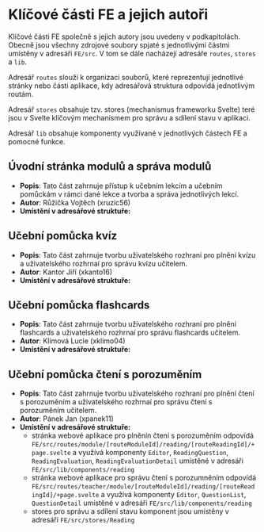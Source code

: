 # Klíčové části FE a jejich autoři

Klíčové části FE společně s jejich autory jsou uvedeny v podkapitolách.
Obecně jsou všechny zdrojové soubory spjaté s jednotlivými částmi umístěny
v adresáři `FE/src`.
V tom se dále nacházejí adresáře `routes`, `stores` a `lib`.

Adresář `routes` slouží k organizaci souborů, které reprezentují jednotlivé stránky nebo části aplikace, kdy adresářová struktura odpovídá jednotlivým routám.

Adresář `stores` obsahuje tzv. stores (mechanismus frameworku Svelte)
teré jsou v Svelte klíčovým mechanismem pro správu a sdílení stavu v aplikaci.

Adresář `lib` obsahuje komponenty využívané v jednotlivých částech FE a pomocné funkce.



## Úvodní stránka modulů a správa modulů
- **Popis**: Tato část zahrnuje přístup k učebním lekcím a učebním pomůckám v rámci dané lekce a tvorba a správa jednotlivých lekcí.
- **Autor**: Růžička Vojtěch (xruzic56)
- **Umístění v adresářové struktuře:**



## Učební pomůcka kvíz
- **Popis**: Tato část zahrnuje tvorbu uživatelského rozhraní pro plnění kvízu a uživatelského rozhrnaí pro správu kvízu učitelem.
- **Autor**: Kantor Jiří (xkanto16)
- **Umístění v adresářové struktuře:**


## Učební pomůcka flashcards
- **Popis**: Tato část zahrnuje tvorbu uživatelského rozhraní pro plnění flashcards a uživatelského rozhrnaí pro správu flashcards učitelem.
- **Autor**: Klímová Lucie (xklimo04)
- **Umístění v adresářové struktuře:**


## Učební pomůcka čtení s porozuměním
- **Popis**: Tato část zahrnuje tvorbu uživatelského rozhraní pro plnění čtení s porozuměním a uživatelského rozhrnaí pro správu čtení s porozuměním učitelem.
- **Autor**: Pánek Jan (xpanek11)
- **Umístění v adresářové struktuře:**
    - stránka webové aplikace pro plněnín čtení s porozuměním odpovídá `FE/src/routes/module/[routeModuleId]/reading/[routeReadingId]/+page.svelte` a využívá komponenty
     `Editor`, `ReadingQuestion`, `ReadingEvaluation`, `ReadingEvaluationDetail` umístěné v adresáři `FE/src/lib/components/reading`
    - stránka webové aplikace pro správu čtení s porozumněním odpovídá 
    `FE/src/routes/teacher/module/[routeModuleId]/reading/[routeReadingId]/+page.svelte` a využívá komponenty 
    `Editor`,
    `QuestionList`,
    `QuestionDetail` umístěné v adresáři `FE/src/lib/components/reading`
    - stores pro správu a sdílení stavu komponent jsou umístěny v adresáři 
    `FE/src/stores/Reading`
